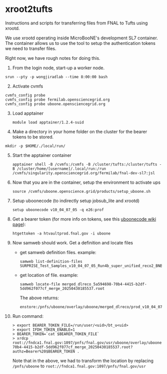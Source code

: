 # xroot2tufts

Instructions and scripts for transferring files from FNAL to Tufts using xrootd.

We use xrootd operating inside MicroBooNE's development SL7 container. 
The container allows us to use the tool to setup the authentication tokens we need to transfer files.

Right now, we have rough notes for doing this.

1. From the login node, start-up a worker node.

  ```
  srun --pty -p wongjiradlab --time 8:00:00 bash
  ```

2. Activate cvmfs

  ```
  cvmfs_config probe
  cvmfs_config probe fermilab.opensciencegrid.org
  cvmfs_config probe uboone.opensciencegrid.org
  ```

3. Load apptainer

   ```
   module load apptainer/1.2.4-suid
   ```

4. Make a directory in your home folder on the cluster for the bearer tokens to be stored.

  ```
  mkdir -p $HOME/./local/run/
  ```

5. Start the apptainer container
   
   ```
   apptainer shell -B /cvmfs:/cvmfs -B /cluster/tufts:/cluster/tufts -B /cluster/home/[username]/.local/run:/run /cvmfs/singularity.opensciencegrid.org/fermilab/fnal-dev-sl7:jsl
   ```

6. Now that you are in the container, setup the environment to activate ups

   ```
   source /cvmfs/uboone.openscience.grid/products/setup_uboone.sh
   ```

7. Setup uboonecode (to indirectly setup jobsub_lite and xrootd)

   ```
   setup uboonecode v10_04_07_05 -q e26:prof
   ```

8. Get a bearer token (for more info on tokens, see this [uboonecode wiki page](https://cdcvs.fnal.gov/redmine/projects/uboonecode/wiki/Token_Authentication)):

   ```
   htgettoken -a htvaultprod.fnal.gov -i uboone   
   ```

9. Now samweb should work. Get a definition and locate files

   * get samweb definition files. example: 
     ```
     samweb list-definition-files SURPRISE_Test_Samples_v10_04_07_05_Run4b_super_unified_reco2_BNB_nu_overlay_reco2_dlreco
     ```
   * get location of file. example: 
     ```
     samweb locate-file merged_dlreco_5a594698-70b4-4415-b2df-5dd962f077cf_merge_20250430185537.root
     ```
     The above returns:
     ```
     enstore:/pnfs/uboone/overlay/uboone/merged_dlreco/prod_v10_04_07_05/SURPRISE_Test_Samples_v10_04_07_05_Run4b_super_unified_reco2_BNB_nu_overlay/reco2/00/01/98/45(3186@fb6628l9)
     ```
   

10. Run command:

    ```
    > export BEARER_TOKEN_FILE=/run/user/<uid>/bt_u<uid>
    > export IFDH_TOKEN_ENABLE=1
    > BEARER_TOKEN=`cat $BEARER_TOKEN_FILE`
    > xrdcp root://fndca1.fnal.gov:1097/pnfs/fnal.gov/usr/uboone/overlay/uboone/merged_dlreco/prod_v10_04_07_05/SURPRISE_Test_Samples_v10_04_07_05_Run4b_super_unified_reco2_BNB_nu_overlay/reco2/00/01/98/45/merged_dlreco_5a594698-70b4-4415-b2df-5dd962f077cf_merge_20250430185537.root?authz=Bearer%20$BEARER_TOKEN .    
    ```
    
    Note that in the above, we had to transform the location by replacing `/pnfs/uboone` to `root://fndca1.fnal.gov:1097/pnfs/fnal.gov/usr`






